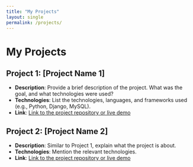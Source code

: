 ```yaml
---
title: "My Projects"
layout: single
permalink: /projects/
---
```


# My Projects

## Project 1: [Project Name 1]
- **Description**: Provide a brief description of the project. What was the goal, and what technologies were used?
- **Technologies**: List the technologies, languages, and frameworks used (e.g., Python, Django, MySQL).
- **Link**: [Link to the project repository or live demo](https://example.com/project1)

## Project 2: [Project Name 2]
- **Description**: Similar to Project 1, explain what the project is about.
- **Technologies**: Mention the relevant technologies.
- **Link**: [Link to the project repository or live demo](https://example.com/project2)
